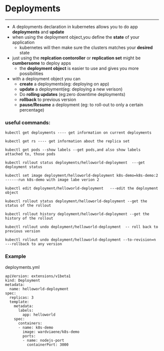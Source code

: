 # Deployments
---------------------
 - A deployments declaration in kubernetes allows you to do app **deployments** and **update**
 - when using the deployment object,you define the **state** of your application
   - kubernetes will then make sure the clusters matches your **desired** state
 - just using the **replcation contoroller** or **replication set** might be **cumbersome** to deploy apps
   - the **deployment object** is easier to use and gives you more possibilities
 - with a deployment object you can 
    - **create** a deployments(eg: deploying on app)
    - **update** a deployment(eg: deploying a new verison)
    - Do **rolling updates** (eg:zero downtime deployments)
    - **rollback** to previous version
    - **pause/Resume** a deployment (eg: to roll-out to only a certain percentage)


### useful commands:


`kubectl get deployments ---- get information on current deployments`

`kubectl get rs ---- get information about the replica set`

`kubectl get pods --show labels --get pods,and also show labels attached to, those pods`

`kubectl rollout status deployments/helloworld-deployment  ---get deployment status`


`kubectl set image deployment/helloworld-deployment k8s-demo=k8s-demo:2 ------run k8s-demo with image labe verion 2`


`kubectl edit deployment/helloworld-deployment   ---edit the deployment object`

`kubectl rollout status deployment/helloworld-deployment --get the status of the rollout`

`kubectl rollout history deployment/helloworld-deployment --get the history of the rollout`

`kubectl rollout undo deployment/helloworld-deployment  -- roll back to previous version`

`kubectl rollout undo deployment/helloworld-deployment --to-revision=n  ---rollback to any version` 

### Example
deployments.yml
```
apiVersion: extensions/v1beta1
kind: Deployment
metadata:
  name: helloworld-deployment
spec:
  replicas: 3
  template:
    metadata:
      labels:
        app: helloworld
    spec:
      containers:
      - name: k8s-demo
        image: wardviaene/k8s-demo
        ports:
        - name: nodejs-port
          containerPort: 3000
```
